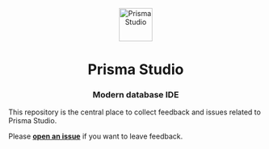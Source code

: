 <p align="center"><a href="https://www.prisma.io"><img src="https://user-images.githubusercontent.com/7689783/59530137-1c001a80-8ee3-11e9-9463-aac1af43fcce.png" alt="Prisma Studio" height="66px"></a></p>

<p><h1 align="center">Prisma Studio</h1></p>
<p><h3 align="center">Modern database IDE</h3></p>

This repository is the central place to collect feedback and issues related to Prisma Studio.

Please [**open an issue**](https://github.com/prisma/studio-feedback/issues/new) if you want to leave feedback.
